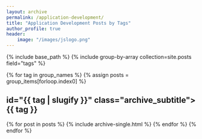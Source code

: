 ```yaml
---
layout: archive
permalink: /application-development/ 
title: "Application Development Posts by Tags"
author_profile: true
header:
    image: "/images/jslogo.png"
---
```

{% include base_path %}
{% include group-by-array collection=site.posts field="tags" %}

{% for tag in group_names %}
    {% assign posts = group_items[forloop.index0] %}
    <h2> id="{{ tag | slugify }}" class="archive_subtitle">{{ tag }}</h2>
    {% for post in posts %}
        {% include archive-single.html %}
    {% endfor %}
{% endfor %}